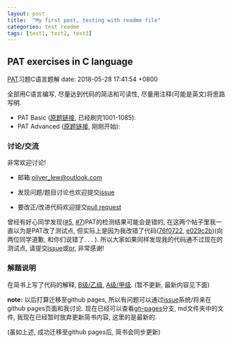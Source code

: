 ```yaml
---
layout: post
title:  "My first post, testing with readme file"
categories: test readme
tags: [test1, test2, test3]
---
```



## PAT exercises in C language

[PAT][pat]习题C语言题解
date:   2018-05-28 17:41:54 +0800

全部用C语言编写, 尽量达到代码的简洁和可读性, 尽量用注释(可能是英文)将思路写明.

* PAT Basic ([原题链接][pat-b], 已经刷完1001-1085):
* PAT Advanced ([原题链接][pat-a], 刚刚开始):

### 讨论/交流

非常欢迎讨论!

- 邮箱:oliver_lew@outlook.com

- 发现问题/题目讨论也欢迎提交[issue][issues]

- 要改正/改进代码欢迎提交[pull request][pulls]

曾经有好心同学发现([#5][issue-5], [#7][pull-7])PAT的检测结果可能会是错的, 在这两个帖子里我一直以为是PAT改了测试点,
但实际上是因为我改错了代码([76f0722][commit-#5], [e029c2b][commit-#7])(向两位同学道歉, 和你们说错了. . . ).
所以大家如果同样发现我的代码通不过现在的测试点, 请提交[issue][issues]或[pr][pulls], 非常感谢!

### 解题说明

在简书上写了代码的解释, [B级/乙级][jianshu-b], [A级/甲级][jianshu-a]. (暂不更新, 最新内容见下面)

**note:** 以后打算迁移至github pages, 所以有问题可以通过[issue][issues]系统/将来在github pages页面和我讨论.
现在已经可以查看[gh-pages][gh-pages]分支, md文件夹中的文件, 我现在已经暂时放弃更新简书内容, 这里的是最新的.

(虽如上述, 成功迁移至github pages后, 简书会同步更新)

[gh-pages]: https://github.com/OliverLew/PAT/tree/gh-pages
[issues]: https://github.com/OliverLew/PAT/issues
[pulls]: https://github.com/OliverLew/PAT/pulls
[issue-5]: https://github.com/OliverLew/PAT/issues/5
[pull-7]: https://github.com/OliverLew/PAT/pull/7
[commit-#5]: https://github.com/OliverLew/PAT/commit/76f072258e295ad5ccf5b3ec3196c72679c22c93#diff-77516117cde8132f56ef044da2238e08
[commit-#7]: https://github.com/OliverLew/PAT/commit/e029c2b78f85356500fedfbc667d02e5a229f62e#diff-9cadb2a99b3bab7cfdb9e19fdef3f9ad

[pat]: https://www.patest.cn/contests
[pat-a]: https://www.patest.cn/contests/pat-a-practise
[pat-b]: https://www.patest.cn/contests/pat-b-practise

[jianshu-a]: http://www.jianshu.com/p/8944b15f8194
[jianshu-b]: http://www.jianshu.com/p/c2b557516b50

